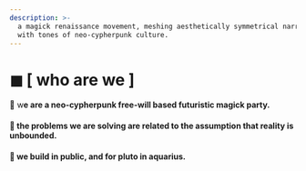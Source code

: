 ```yaml
---
description: >-
  a magick renaissance movement, meshing aesthetically symmetrical narratives
  with tones of neo-cypherpunk culture.
---
```


# ◼ \[ who are we ]

**🌹** w**e are a neo-cypherpunk free-will based futuristic magick party.**

#### **🌹 the problems we are solving are related to the assumption that reality is unbounded.**

#### **🌹 we build in public, and for pluto in aquarius.**
